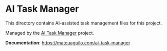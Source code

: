 # AI Task Manager

This directory contains AI-assisted task management files for this project.

Managed by the [AI Task Manager](https://www.github.com/e0ipso/ai-task-manager) project.

**Documentation**: https://mateuaguilo.com/ai-task-manager
